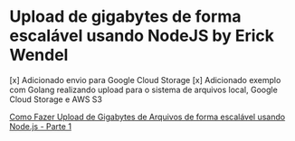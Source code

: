 # Upload de gigabytes de forma escalável usando NodeJS by Erick Wendel

[x] Adicionado envio para Google Cloud Storage
[x] Adicionado exemplo com Golang realizando upload para o sistema de arquivos local, Google Cloud Storage e AWS S3

[Como Fazer Upload de Gigabytes de Arquivos de forma escalável usando Node.js - Parte 1](https://www.youtube.com/watch?v=OG_qqYzcfFk)